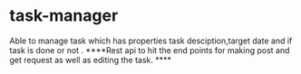# task-manager
Able to manage task which has properties task desciption,target date and if task is done or not .
****Rest api to hit the end points for making post and get request as well as editing the task. ****
